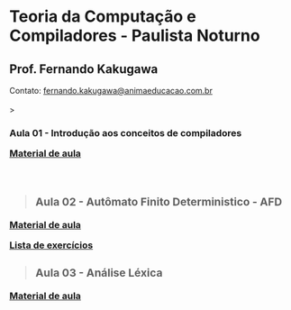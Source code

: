 # Teoria da Computação e Compiladores - Paulista Noturno
<h2>Prof. Fernando Kakugawa</h2>
Contato: <a href="mailto:fernando.kakugawa@animaeducacao.com.br">fernando.kakugawa@animaeducacao.com.br</a><br>
<br>
><h3><Strong>Aula 01 - Introdução aos conceitos de compiladores
<p><a href="https://github.com/fkakugawa/TeoriaComputacaoCompiladores/blob/main/TCC_Aula02_EstruturaCompilador.pdf">Material de aula</a></p>
<br>
  
><h3><Strong>Aula 02 - Autômato Finito Deterministico - AFD
<p><a href="https://github.com/fkakugawa/TeoriaComputacaoCompiladores/blob/main/TCC_Aula02-AF_AFD.pdf">Material de aula</a></p>
<p><a href="https://github.com/fkakugawa/TeoriaComputacaoCompiladores/blob/main/TCC_Aula02-ExerciciosAFD.pdf">Lista de exercícios</a></p>

><h3><Strong>Aula 03 - Análise Léxica
[Material de aula](https://github.com/fkakugawa/TeoriaComputacaoCompiladores/blob/main/TCC_Aula03_AnaliseLexica.pdf)
